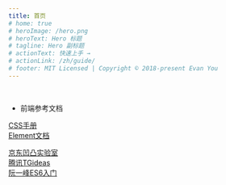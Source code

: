 ```yaml
---
title: 首页
# home: true
# heroImage: /hero.png
# heroText: Hero 标题
# tagline: Hero 副标题
# actionText: 快速上手 →
# actionLink: /zh/guide/
# footer: MIT Licensed | Copyright © 2018-present Evan You
---
```


[//]: # (<printer-page />)
<Momo />

<Vssue />

<br>

- 前端参考文档   

[CSS手册](http://css.doyoe.com/)   
[Element文档](https://element.eleme.cn/#/zh-CN/component/installation)   
   
[京东凹凸实验室](https://guide.aotu.io)   
[腾讯TGideas](https://tgideas.qq.com/doc/index.html)   
[阮一峰ES6入门](https://es6.ruanyifeng.com/#docs/style)   
